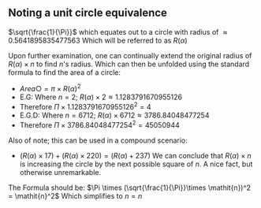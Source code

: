 ## Noting a unit circle equivalence 

$\sqrt{\frac{1}{\Pi}}$ which equates out to a circle with radius of $\approx 0.5641895835477563$ Which will be referred to as $\mathit{R}(\alpha)$

Upon further examination, one can continually extend the original radius of $\mathit{R}(\alpha)\times\mathit{n}$ to find $\mathit{n}$'s radius. Which can then be unfolded using the standard formula to find the area of a circle:
- $Area \bigcirc = \pi\times\mathit{R}(\alpha)^2$
- E.G: Where $\mathit{n}=2$; $\mathit{R}(\alpha)\times 2 	\approx 1.1283791670955126$
- Therefore $\Pi\times 1.1283791670955126^2 = 4$ 
- E.G.D: Where $\mathit{n}=6712$; $\mathit{R}(\alpha) \times 6712 	\approx 3786.84048477254$ 
- Therefore $\Pi\times 3786.84048477254^2 = 45050944$
  
Also of note; this can be used in a compound scenario: 
- $(\mathit{R}(\alpha) \times 17) + (\mathit{R}(\alpha) \times 220) = (\mathit{R}(\alpha) + 237)$
We can conclude that $\mathit{R}(\alpha)\times\mathit{n}$ is increasing the circle by the next possible square of $\mathit{n}$. A nice fact, but otherwise unremarkable.
  
The Formula should be: $\Pi \times (\sqrt{\frac{1}{\Pi}}\times \mathit{n})^2 = \mathit{n}^2$
Which simplifies to $\mathit{n}=\mathit{n}$
